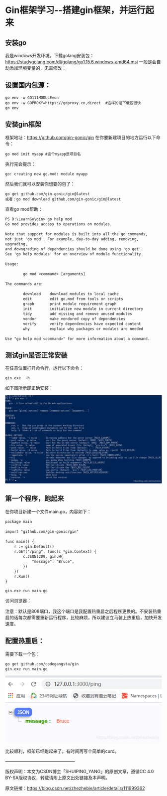 
# Gin框架学习--搭建gin框架，并运行起来 #

## 安装go ##

我是windows开发环境。下载golang安装包：https://studygolang.com/dl/golang/go1.15.6.windows-amd64.msi
一般是会自动添加环境变量的，无需修改；

## 设置国内包源： ##

    go env -w GO111MODULE=on
    go env -w GOPROXY=https://goproxy.cn,direct  #这样的话下载包很快
    go env

## 安装gin框架 ##

框架地址：https://github.com/gin-gonic/gin
在你要新建项目的地方运行以下命令：

    go mod init myapp #这个myapp是项目名

执行完会提示：

    go: creating new go.mod: module myapp 

然后我们就可以安装你想要的包了：

    go get github.com/gin-gonic/gin@latest
    或者：go mod download github.com/gin-gonic/gin@latest

查看go mod帮助：

```
PS D:\LearnGo\gin> go help mod
Go mod provides access to operations on modules.

Note that support for modules is built into all the go commands,
not just 'go mod'. For example, day-to-day adding, removing, upgrading,
and downgrading of dependencies should be done using 'go get'.
See 'go help modules' for an overview of module functionality.

Usage:

        go mod <command> [arguments]

The commands are:

        download    download modules to local cache
        edit        edit go.mod from tools or scripts
        graph       print module requirement graph
        init        initialize new module in current directory
        tidy        add missing and remove unused modules
        vendor      make vendored copy of dependencies
        verify      verify dependencies have expected content
        why         explain why packages or modules are needed

Use "go help mod <command>" for more information about a command.

```

## 测试gin是否正常安装 ##

在任意位置打开命令行，运行以下命令：

    gin.exe  -h

如下图所示即正确安装：

![](./gin/20201230222918882.png)

## 第一个程序，跑起来 ##

在你项目新建一个文件main.go，内容如下：

```
package main

import "github.com/gin-gonic/gin"

func main() {
	r := gin.Default()
	r.GET("/ping", func(c *gin.Context) {
		c.JSON(200, gin.H{
			"message": "Bruce",
		})
	})
	r.Run()
}
```

    gin.exe run main.go  

访问浏览器：

注意：默认是808端口，我这个端口是我配置热重启之后程序更换的。不安装热重启的话每次都需要重新运行程序，比较麻烦，所以建议立马装上热重启，加快开发速度。

## 配置热重启： ##

需要下载一个包：

    go get github.com/codegangsta/gin
    gin.exe run main.go  

![](./gin/20201230223113202.png)

比较顺利，框架已经跑起来了。有时间再写个简单的curd。

————————————————

版权声明：本文为CSDN博主「SHUIPING_YANG」的原创文章，遵循CC 4.0 BY-SA版权协议，转载请附上原文出处链接及本声明。

原文链接：https://blog.csdn.net/zhezhebie/article/details/111999362